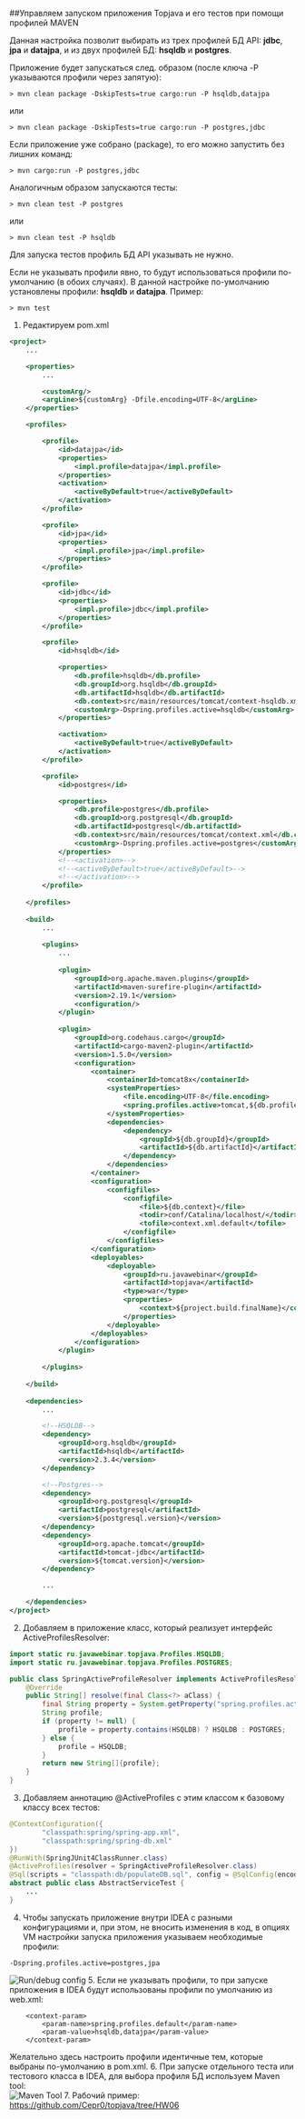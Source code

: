 ##Управляем запуском приложения Topjava и его тестов при помощи профилей MAVEN

Данная настройка позволит выбирать из трех профилей  БД API: **jdbc**, **jpa** и **datajpa**, и из двух профилей БД: **hsqldb** и **postgres**.

Приложение будет запускаться след. образом (после ключа -P указываются профили через запятую):
```
> mvn clean package -DskipTests=true cargo:run -P hsqldb,datajpa
```
или 
```
> mvn clean package -DskipTests=true cargo:run -P postgres,jdbc
```
Если приложение уже собрано (package), то его можно запустить без лишних команд: 
```
> mvn cargo:run -P postgres,jdbc
```
Аналогичным образом запускаются тесты:
```
> mvn clean test -P postgres
```
или
```
> mvn clean test -P hsqldb
```
Для запуска тестов профиль БД API указывать не нужно. 

Если не указывать профили явно, то будут использоваться профили по-умолчанию (в обоих случаях).
В данной настройке по-умолчанию установлены профили: **hsqldb** и **datajpa**.
Пример:
```
> mvn test
```
1. Редактируем pom.xml
```xml
<project>
    ...

    <properties>
        ...

        <customArg/>
        <argLine>${customArg} -Dfile.encoding=UTF-8</argLine>
    </properties>

    <profiles>

        <profile>
            <id>datajpa</id>
            <properties>
                <impl.profile>datajpa</impl.profile>
            </properties>
            <activation>
                <activeByDefault>true</activeByDefault>
            </activation>
        </profile>

        <profile>
            <id>jpa</id>
            <properties>
                <impl.profile>jpa</impl.profile>
            </properties>
        </profile>

        <profile>
            <id>jdbc</id>
            <properties>
                <impl.profile>jdbc</impl.profile>
            </properties>
        </profile>

        <profile>
            <id>hsqldb</id>

            <properties>
                <db.profile>hsqldb</db.profile>
                <db.groupId>org.hsqldb</db.groupId>
                <db.artifactId>hsqldb</db.artifactId>
                <db.context>src/main/resources/tomcat/context-hsqldb.xml</db.context>
                <customArg>-Dspring.profiles.active=hsqldb</customArg>
            </properties>

            <activation>
                <activeByDefault>true</activeByDefault>
            </activation>
        </profile>

        <profile>
            <id>postgres</id>

            <properties>
                <db.profile>postgres</db.profile>
                <db.groupId>org.postgresql</db.groupId>
                <db.artifactId>postgresql</db.artifactId>
                <db.context>src/main/resources/tomcat/context.xml</db.context>
                <customArg>-Dspring.profiles.active=postgres</customArg>
            </properties>
            <!--<activation>-->
            <!--<activeByDefault>true</activeByDefault>-->
            <!--</activation>-->
        </profile>
    
    </profiles>
    
    <build>
        ...
        
        <plugins>
            ...
                    
            <plugin>
                <groupId>org.apache.maven.plugins</groupId>
                <artifactId>maven-surefire-plugin</artifactId>
                <version>2.19.1</version>
                <configuration/>
            </plugin>
            
            <plugin>
                <groupId>org.codehaus.cargo</groupId>
                <artifactId>cargo-maven2-plugin</artifactId>
                <version>1.5.0</version>
                <configuration>
                    <container>
                        <containerId>tomcat8x</containerId>
                        <systemProperties>
                            <file.encoding>UTF-8</file.encoding>
                            <spring.profiles.active>tomcat,${db.profile},${impl.profile}</spring.profiles.active>
                        </systemProperties>
                        <dependencies>
                            <dependency>
                                <groupId>${db.groupId}</groupId>
                                <artifactId>${db.artifactId}</artifactId>
                            </dependency>
                        </dependencies>
                    </container>
                    <configuration>
                        <configfiles>
                            <configfile>
                                <file>${db.context}</file>
                                <todir>conf/Catalina/localhost/</todir>
                                <tofile>context.xml.default</tofile>
                            </configfile>
                        </configfiles>
                    </configuration>
                    <deployables>
                        <deployable>
                            <groupId>ru.javawebinar</groupId>
                            <artifactId>topjava</artifactId>
                            <type>war</type>
                            <properties>
                                <context>${project.build.finalName}</context>
                            </properties>
                        </deployable>
                    </deployables>
                </configuration>
            </plugin>
    
        </plugins>
        
    </build>
    
    <dependencies>
        ...

        <!--HSQLDB-->
        <dependency>
            <groupId>org.hsqldb</groupId>
            <artifactId>hsqldb</artifactId>
            <version>2.3.4</version>
        </dependency>

        <!--Postgres-->
        <dependency>
            <groupId>org.postgresql</groupId>
            <artifactId>postgresql</artifactId>
            <version>${postgresql.version}</version>
        </dependency>
        <dependency>
            <groupId>org.apache.tomcat</groupId>
            <artifactId>tomcat-jdbc</artifactId>
            <version>${tomcat.version}</version>
        </dependency>

        ...

    </dependencies>
</project>
```

2. Добавляем в приложение класс, который реализует интерфейс ActiveProfilesResolver:
```java
import static ru.javawebinar.topjava.Profiles.HSQLDB;
import static ru.javawebinar.topjava.Profiles.POSTGRES;

public class SpringActiveProfileResolver implements ActiveProfilesResolver {
    @Override
    public String[] resolve(final Class<?> aClass) {
        final String property = System.getProperty("spring.profiles.active");
        String profile;
        if (property != null) {
            profile = property.contains(HSQLDB) ? HSQLDB : POSTGRES;
        } else {
            profile = HSQLDB;
        }
        return new String[]{profile};
    }
}
```
3. Добавляем аннотацию @ActiveProfiles с этим классом к базовому классу всех тестов:
```java
@ContextConfiguration({
        "classpath:spring/spring-app.xml",
        "classpath:spring/spring-db.xml"
})
@RunWith(SpringJUnit4ClassRunner.class)
@ActiveProfiles(resolver = SpringActiveProfileResolver.class)
@Sql(scripts = "classpath:db/populateDB.sql", config = @SqlConfig(encoding = "UTF-8"))
abstract public class AbstractServiceTest {
    ...
}
```
4. Чтобы запускать приложение внутри IDEA с разными конфигурациями и, при этом, не вносить изменения в код, в опциях VM настройки запуска приложения указываем необходимые профили:
```
-Dspring.profiles.active=postgres,jpa
```
![Run/debug config](runconfig.png) 
5. Если не указывать профили, то при запуске приложения в IDEA будут использованы профили по умолчанию из web.xml:
```
    <context-param>
        <param-name>spring.profiles.default</param-name>
        <param-value>hsqldb,datajpa</param-value>
    </context-param>
```
Желательно здесь настроить профили идентичные тем, которые выбраны по-умолчанию в pom.xml.
6. При запуске отдельного теста или тестового класса в IDEA, для выбора профиля БД используем Maven tool:  
![Maven Tool](maventool.png)
7. Рабочий пример: https://github.com/Cepr0/topjava/tree/HW06
